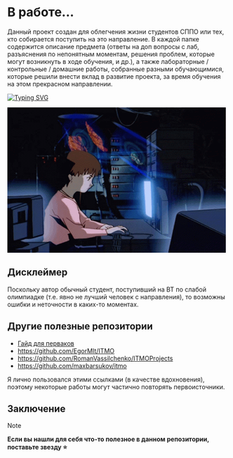 # В работе...

Данный проект создан для облегчения жизни студентов СППО или тех, кто собирается поступить на это направление.
В каждой папке содержится описание предмета (ответы на доп вопросы с лаб, разъяснения по непонятным моментам, решения проблем, которые могут возникнуть в ходе обучения, и др.), а также лабораторные / контрольные / домашние работы, собранные разными обучающимися, которые решили внести вклад в развитие проекта, за время обучения на этом прекрасном направлении.

[![Typing SVG](https://readme-typing-svg.herokuapp.com?color=%2336BCF7&width=500&lines=ИТМО+-+институт+тёплых+мужских+отношений)](https://git.io/typing-svg)

![](https://github.com/petrovviacheslav/myitmo/blob/main/materials/computer-nerds.gif)

## Дисклеймер
Поскольку автор обычный студент, поступивший на ВТ по слабой олимпиадке (т.е. явно не лучший человек с направления), то возможны ошибки и неточности в каких-то моментах. 

## Другие полезные репозитории
- [Гайд для перваков](https://github.com/Imtjl/1st-year-guide)
- https://github.com/EgorMIt/ITMO
- https://github.com/RomanVassilchenko/ITMOProjects
- https://github.com/maxbarsukov/itmo

Я лично пользовался этими ссылками (в качестве вдохновения), поэтому некоторые работы могут частично повторять первоисточники.

<!---
## Лекторы / практики

По данной [ссылке](how-to-choose-a-teacher.md) вы сможете ознакомиться с советами по выбору преподавателей от разных обучающихся.

## Помощь в создании проекта
Автор выражает благодарность за предоставление информации, а также своих работ:
- ...
- ...
--->
## Заключение
> [!NOTE]
> <b>Если вы нашли для себя что-то полезное в данном репозитории, поставьте звезду :star:</b>
